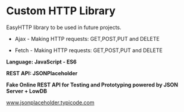 # Custom HTTP Library

EasyHTTP library to be used in future projects.

* Ajax - Making HTTP requests: GET,POST,PUT and DELETE
 
* Fetch - Making HTTP requests: GET,POST,PUT and DELETE

**Language: JavaScript - ES6**

**REST API: JSONPlaceholder**

**Fake Online REST API for Testing and Prototyping powered by JSON Server + LowDB**

www.jsonplaceholder.typicode.com
